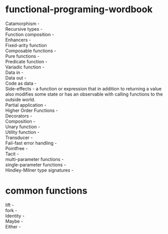 # functional-programing-wordbook

Catamorphism - </br>
Recursive types - </br>
Function composition - </br>
Enhancers - </br>
Fixed-arity function </br>
Composable functions - </br>
Pure functions - </br>
Predicate function - </br>
Variadic function - </br>
Data in - </br>
Data out - </br>
Code as data - </br>
Side-effects - a function or expression that in addition to returning a value also modifies some state or has an observable with calling functions to the outside world. </br>
Partial application - </br>
Higher Order Functions - </br>
Decorators - </br>
Composition - </br>
Unary function - </br>
Utility function - </br> 
Transducer - </br>
Fail-fast error handling - </br>
Pointfree - </br>
Tacit - </br>
multi-parameter functions - </br>
single-parameter functions - </br>
Hindley-Milner type signatures - </br>

# common functions

lift - </br>
fork - </br>
Identity - </br>
Maybe - </br>
Either - </br>
